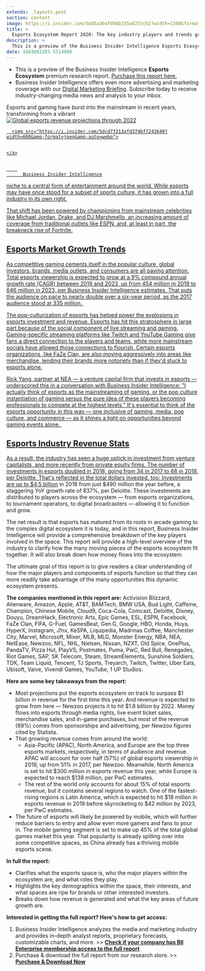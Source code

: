 ```yaml
--- 
extends: _layouts.post 
section: content 
image: https://i.insider.com/5dd5a364fd9db255ad253cb2?width=1200&format=jpeg 
title: > 
  Esports Ecosystem Report 2020: The key industry players and trends growing the esports market which is on track to surpass $1.5B by 2023 
description: > 
  This is a preview of the Business Insider Intelligence Esports Ecosystem premium research report.Business Insider Intelligence offers even more advertising and marketing coverage with our Digital Marketing Briefing.This report will provide a high-level overview of the industry to clarify how the many moving pieces of the esports ecosystem fit together.Here are some key takeaways from the report:Most projections put the esports ecosystem on track to surpass $1 billion in revenue for the first time this year .The rest of the world only accounts for about 15% of total esports revenue, but it contains several regions to watch. 
date: 1603082283.5514908 
--- 
```

<div><ul class="summary-list"><li>This is a preview of the Business Insider Intelligence <strong>Esports Ecosystem</strong> premium research report. <a href="https://store.businessinsider.com/products/the-esports-ecosystem-1?IR=T&amp;itm_source=businessinsider&amp;itm_medium=content_marketing&amp;itm_campaign=report_teaser&amp;itm_content=full_report_text&amp;itm_term=store_text_link-esports-ecosystem-market-report&amp;vertical=digitalmedia#!">Purchase this report here.</a></li><li>Business Insider Intelligence offers even more advertising and marketing coverage with our <a href="https://www.businessinsider.com/intelligence/corporate-subscriptions?IR=T&amp;itm_source=businessinsider&amp;itm_medium=content_marketing&amp;itm_campaign=report_teaser&amp;itm_content=top_text&amp;itm_term=bundle_subscription_text_link-esports-ecosystem-market-report">Digital Marketing Briefing</a>. Subscribe today to receive industry-changing media news and analysis to your inbox.</li></ul><p>Esports and gaming have burst into the mainstream in recent years, transforming from a vibrant 
    <a class="image-click-enlarge" href="https://i.insider.com/5dcd7f213afd374bf7243649">
        <img class="lazy-image " src="" alt="Global esports revenue projections through 2022">
    
    
      <img src="https://i.insider.com/5dcd7f213afd374bf7243649?width=600&amp;format=jpeg&amp;auto=webp">
    
    
    </a>

    
        
          Business Insider Intelligence
        
    
niche to a central form of entertainment around the world. While esports may have once stood for a subset of sports culture, it has grown into a full industry in its own right.</p><p>That shift has been powered by championing from mainstream celebrities like Michael Jordan, Drake, and DJ Marshmello, an increasing amount of coverage from traditional outlets like ESPN, and, at least in part, the breakneck rise of Fortnite.</p><h2>Esports Market Growth Trends</h2><p>As competitive gaming cements itself in the popular culture, global investors, brands, media outlets, and consumers are all paying attention. Total esports viewership is expected to grow at a 9% compound annual growth rate (CAGR) between 2019 and 2023, up from 454 million in 2019 to 646 million in 2023, per Business Insider Intelligence estimates. That puts the audience on pace to nearly double over a six-year period, as the 2017 audience stood at 335 million.&#160;</p><p>The pop-culturization of esports has helped power the explosions in esports investment and revenue. Esports has hit this stratosphere in large part because of the social component of live streaming and gaming. Gaming-specific streaming platforms like Twitch and YouTube Gaming give fans a direct connection to the players and teams, while more mainstream socials have allowed those connections to flourish. Certain esports organizations, like FaZe Clan, are also moving aggressively into areas like merchandise, lending their brands more notoriety than if they'd stuck to esports alone.</p><p>Rick Yang, partner at NEA &#8212; a venture capital firm that invests in esports &#8212; underscored this in a conversation with Business Insider Intelligence: "I actually think of esports as the mainstreaming of gaming, or the pop culture instantiation of gaming versus the pure idea of these players becoming professionals to compete at the highest levels." It's essential to think of the esports opportunity in this way &#8212; one inclusive of gaming, media, pop culture, and commerce &#8212; as it shines a light on opportunities beyond gaming events alone.&#160;</p><h2>Esports Industry Revenue Stats</h2><p>As a result, the industry has seen a huge uptick in investment from venture capitalists, and more recently from private equity firms. The number of investments in esports doubled in 2018, going from 34 in 2017 to 68 in 2018, per Deloitte. That's reflected in the total dollars invested, too: Investments are up to <a href="https://www2.deloitte.com/us/en/pages/advisory/articles/the-rise-of-esports-investments.html">$4.5 billion</a> in 2018 from just $490 million the year before, a staggering YoY growth rate of 837%, per Deloitte. These investments are distributed to players across the ecosystem &#8212; from esports organizations, to tournament operators, to digital broadcasters &#8212; allowing it to function and grow.&#160;</p><p>The net result is that esports has matured from its roots in arcade gaming to the complex digital ecosystem it is today, and in this report, Business Insider Intelligence will provide a comprehensive breakdown&#160;of the key players involved in the space.&#160;This report will provide a high-level overview of the industry to clarify how the many moving pieces of the esports ecosystem fit together. It will also break down how money flows into the ecosystem.</p><p>The ultimate goal of this report is to give readers a clear understanding of how the major players and components of esports function so that they can more readily take advantage of the many opportunities this dynamic ecosystem presents.&#160;</p><p><strong>The companies mentioned in this report are:</strong> Activision Blizzard, Alienware, Amazon, Apple, AT&amp;T, BAMTech, BMW USA, Bud Light, Caffeine, Champion, Chinese Mobile, Cloud9, Coca-Cola, Comcast, Deloitte, Disney, Douyu, DreamHack, Electronic Arts, Epic Games, ESL, ESPN, Facebook, FaZe Clan, FIFA, G-Fuel, GamesBeat, Gen.G, Google, HBO, Honda, Huya, HyperX, Instagram, J!nx, KeSPA, Liquipedia, Madrinas Coffee, Manchester City, Marvel, Microsoft, Mixer, MLB, MLG, Monster Energy, NBA, NEA, NetEase, Newzoo, NFL, NHL, Nielsen, Nissan, NZXT, Old Spice, OnePlus, PandaTV, Pizza Hut, PlayVS, Postmates, Puma, PwC, Red Bull, Renegades, Riot Games, SAP, SK Telecom, Steam, StreamElements, Sunshine Soldiers, TDK, Team Liquid, Tencent, TJ Sports, Treyarch, Twitch, Twitter, Uber Eats, Ubisoft, Valve, Vivendi Games, YouTube, 1 UP Studios.</p><p id="ProductCard_5ecea44e3f737018bf751178"></p><p><strong>Here are some key takeaways from the report: </strong></p><ul><li>Most projections put the esports ecosystem on track to surpass $1 billion in revenue for the first time this year<strong>. </strong>And revenue is expected to grow from here &#8212; Newzoo projects it to hit $1.8 billion by 2022. Money flows into esports through media rights, live event ticket sales, merchandise sales, and in-game purchases, but most of the revenue (69%) comes from sponsorships and advertising, per Newzoo figures cited by Statista.&#160;&#160;<strong>&#160;</strong></li><li>That growing revenue comes from around the world:&#160;<ul><li>Asia-Pacific (APAC), North America, and Europe are the top three esports markets, respectively, in terms of audience and revenue. APAC will account for&#160;over half&#160;(57%) of global esports viewership in 2019, up from 51% in 2017, per Newzoo. Meanwhile, North America is set to hit $300 million in esports revenue this year, while Europe is expected to reach $138 million, per PwC estimates.&#160;</li><li>The rest of the world only accounts for about 15% of total esports revenue, but it contains several regions to watch. One of the fastest-rising regions is Latin America, which is expected to hit $18 million in esports revenue in 2019 before skyrocketing to $42 million by 2023, per PwC estimates. &#160;</li></ul></li><li>The future of esports will likely be powered by mobile, which will further reduce barriers to entry and allow even more gamers and fans to pour in. The mobile gaming segment is set to make up 45% of the total global games market this year. That popularity is already spilling over into some competitive spaces, as China already has a thriving mobile esports scene.&#160;</li></ul><p><strong>In full the report: </strong></p><ul><li>Clarifies what the esports space is, who the major players within the ecosystem are, and what roles they play.</li><li>Highlights the key demographics within the space, their interests, and what spaces are ripe for brands or other interested investors.</li><li>Breaks down how revenue is generated and what the key areas of future growth are.</li></ul><p><strong>Interested in getting the full report? Here's how to get access:</strong></p><ol><li>Business Insider Intelligence analyzes the media and marketing industry and provides in-depth analyst reports, proprietary forecasts, customizable charts, and more. &gt;&gt; <strong><a href="https://www.businessinsider.com/intelligence/corporate-check?IR=T&amp;itm_source=businessinsider&amp;itm_medium=content_marketing&amp;itm_campaign=report_teaser&amp;itm_content=learn_more_text&amp;itm_term=enterprise_text_link-esports-ecosystem-market-report">Check if your company has BII Enterprise membership access to the full report</a></strong></li><li>Purchase &amp; download the full report from our research store. &gt;&gt; <strong><a href="https://store.businessinsider.com/products/the-esports-ecosystem-1?IR=T&amp;itm_source=businessinsider&amp;itm_medium=content_marketing&amp;itm_campaign=report_teaser&amp;itm_content=full_report_text&amp;itm_term=store_text_link-esports-ecosystem-market-report&amp;vertical=digitalmedia#!">Purchase &amp; Download Now</a></strong></li></ol>
                  </div>